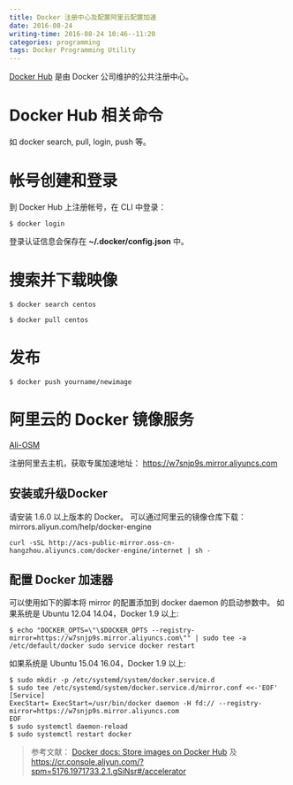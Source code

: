 ```yaml
---
title: Docker 注册中心及配置阿里云配置加速
date: 2016-08-24
writing-time: 2016-08-24 10:46--11:20
categories: programming
tags: Docker Programming Utility
---
```


[Docker Hub](https://hub.docker.com/) 是由 Docker 公司维护的公共注册中心。

# Docker Hub 相关命令

如 docker search, pull, login, push 等。

# 帐号创建和登录

到 Docker Hub 上注册帐号，在 CLI 中登录：

```shell
$ docker login
```

登录认证信息会保存在 **~/.docker/config.json** 中。

# 搜索并下载映像

```shell
$ docker search centos

$ docker pull centos
```

# 发布

```shell
$ docker push yourname/newimage
```

# 阿里云的 Docker 镜像服务

[Ali-OSM](http://mirrors.aliyun.com/help/docker-engine?spm=0.0.0.0.Xf8pOS)

注册阿里去主机，获取专属加速地址： https://w7snjp9s.mirror.aliyuncs.com

## 安装或升级Docker

请安装 1.6.0 以上版本的 Docker。
可以通过阿里云的镜像仓库下载： mirrors.aliyun.com/help/docker-engine

```shell
curl -sSL http://acs-public-mirror.oss-cn-hangzhou.aliyuncs.com/docker-engine/internet | sh - 
```

## 配置 Docker 加速器

可以使用如下的脚本将 mirror 的配置添加到 docker daemon 的启动参数中。
如果系统是 Ubuntu 12.04 14.04，Docker 1.9 以上:


```shell
$ echo "DOCKER_OPTS=\"\$DOCKER_OPTS --registry-mirror=https://w7snjp9s.mirror.aliyuncs.com\"" | sudo tee -a /etc/default/docker sudo service docker restart 
```


如果系统是 Ubuntu 15.04 16.04，Docker 1.9 以上:


```shell
$ sudo mkdir -p /etc/systemd/system/docker.service.d
$ sudo tee /etc/systemd/system/docker.service.d/mirror.conf <<-'EOF'
[Service]
ExecStart= ExecStart=/usr/bin/docker daemon -H fd:// --registry-mirror=https://w7snjp9s.mirror.aliyuncs.com 
EOF
$ sudo systemctl daemon-reload 
$ sudo systemctl restart docker
```

> 参考文献： 
> [Docker docs: Store images on Docker Hub](https://docs.docker.com/engine/tutorials/dockerrepos/) 及 https://cr.console.aliyun.com/?spm=5176.1971733.2.1.gSiNsr#/accelerator
